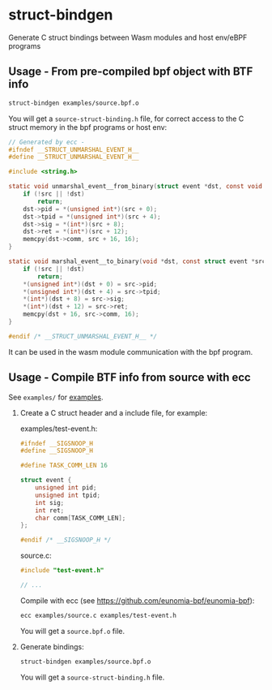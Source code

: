 # struct-bindgen

Generate C struct bindings between Wasm modules and host env/eBPF programs

## Usage - From pre-compiled bpf object with BTF info

```bash
struct-bindgen examples/source.bpf.o
```

You will get a `source-struct-binding.h` file, for correct access to the C struct memory in the bpf programs or host env:

```c
// Generated by ecc -
#ifndef __STRUCT_UNMARSHAL_EVENT_H__
#define __STRUCT_UNMARSHAL_EVENT_H__

#include <string.h>

static void unmarshal_event__from_binary(struct event *dst, const void *src) {
    if (!src || !dst)
        return;
    dst->pid = *(unsigned int*)(src + 0);
    dst->tpid = *(unsigned int*)(src + 4);
    dst->sig = *(int*)(src + 8);
    dst->ret = *(int*)(src + 12);
    memcpy(dst->comm, src + 16, 16);
}

static void marshal_event__to_binary(void *dst, const struct event *src) {
    if (!src || !dst)
        return;
    *(unsigned int*)(dst + 0) = src->pid;
    *(unsigned int*)(dst + 4) = src->tpid;
    *(int*)(dst + 8) = src->sig;
    *(int*)(dst + 12) = src->ret;
    memcpy(dst + 16, src->comm, 16);
}

#endif /* __STRUCT_UNMARSHAL_EVENT_H__ */
```

It can be used in the wasm module communication with the bpf program.

## Usage - Compile BTF info from source with ecc

See `examples/` for [examples](examples).

1. Create a C struct header and a include file, for example:

    examples/test-event.h:

    ```c
    #ifndef __SIGSNOOP_H
    #define __SIGSNOOP_H

    #define TASK_COMM_LEN 16

    struct event {
        unsigned int pid;
        unsigned int tpid;
        int sig;
        int ret;
        char comm[TASK_COMM_LEN];
    };

    #endif /* __SIGSNOOP_H */
    ```

    source.c:

    ```c
    #include "test-event.h"

    // ...
    ```

    Compile with ecc (see <https://github.com/eunomia-bpf/eunomia-bpf>):

    ```bash
    ecc examples/source.c examples/test-event.h
    ```

    You will get a `source.bpf.o` file.

2. Generate bindings:

    ```bash
    struct-bindgen examples/source.bpf.o
    ```

    You will get a `source-struct-binding.h` file.
